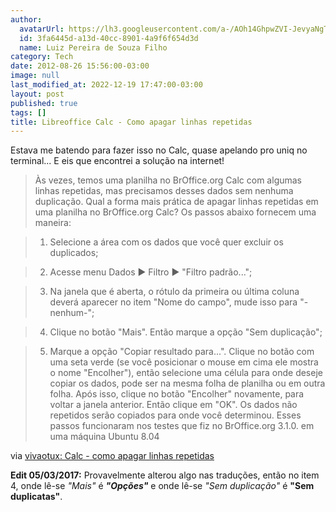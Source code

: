 ```yaml
---
author:
  avatarUrl: https://lh3.googleusercontent.com/a-/AOh14GhpwZVI-JevyaNgTdlrOT6YN20cI6V9Kxtq38Ij8AQ=s100
  id: 3fa6445d-a13d-40cc-8901-4a9f6f654d3d
  name: Luiz Pereira de Souza Filho
category: Tech
date: 2012-08-26 15:56:00-03:00
image: null
last_modified_at: 2022-12-19 17:47:00-03:00
layout: post
published: true
tags: []
title: Libreoffice Calc - Como apagar linhas repetidas
---
```


Estava me batendo para fazer isso no Calc, quase apelando pro uniq no terminal... E eis que encontrei a solução na internet!

> Às vezes, temos uma planilha no BrOffice.org Calc com algumas linhas repetidas, mas precisamos desses dados sem nenhuma duplicação. Qual a forma mais prática de apagar linhas repetidas em uma planilha no BrOffice.org Calc? Os passos abaixo fornecem uma maneira:

>

>   1. Selecione a área com os dados que você quer excluir os duplicados;

>   2. Acesse menu Dados ▶ Filtro ▶ "Filtro padrão...";

>   3. Na janela que é aberta, o rótulo da primeira ou última coluna deverá aparecer no item "Nome do campo", mude isso para "-nenhum-";

>   4. Clique no botão "Mais". Então marque a opção "Sem duplicação";

>   5. Marque a opção "Copiar resultado para...". Clique no botão com uma seta verde (se você posicionar o mouse em cima ele mostra o nome "Encolher"), então selecione uma célula para onde deseje copiar os dados, pode ser na mesma folha de planilha ou em outra folha. Após isso, clique no botão "Encolher" novamente, para voltar a janela anterior. Então clique em "OK". Os dados não repetidos serão copiados para onde você determinou. Esses passos funcionaram nos testes que fiz no BrOffice.org 3.1.0. em uma máquina Ubuntu 8.04

via [vivaotux: Calc - como apagar linhas repetidas](http://vivaotux.blogspot.com.br/2010/04/calc-como-apagar-linhas-repetidas.html)

**Edit 05/03/2017:** Provavelmente alterou algo nas traduções, então no item 4, onde lê-se _"Mais"_ é _**"Opções"**_ e onde lê-se _"Sem duplicação"_ é **"Sem duplicatas"**.
